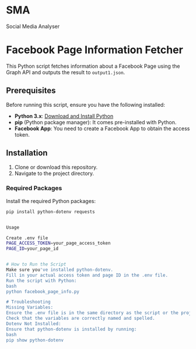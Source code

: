 # SMA
Social Media Analyser

# Facebook Page Information Fetcher

This Python script fetches information about a Facebook Page using the Graph API and outputs the result to `output1.json`.

## Prerequisites

Before running this script, ensure you have the following installed:

- **Python 3.x**: [Download and Install Python](https://www.python.org/downloads/)
- **pip** (Python package manager): It comes pre-installed with Python.
- **Facebook App**: You need to create a Facebook App to obtain the access token.

## Installation

1. Clone or download this repository.
2. Navigate to the project directory.

### Required Packages

Install the required Python packages:

```bash
pip install python-dotenv requests


Usage

Create .env file 
PAGE_ACCESS_TOKEN=your_page_access_token
PAGE_ID=your_page_id


# How to Run the Script
Make sure you've installed python-dotenv.
Fill in your actual access token and page ID in the .env file.
Run the script with Python:
bash
python facebook_page_info.py

# Troubleshooting
Missing Variables:
Ensure the .env file is in the same directory as the script or the project root.
Check that the variables are correctly named and spelled.
Dotenv Not Installed:
Ensure that python-dotenv is installed by running:
bash
pip show python-dotenv
